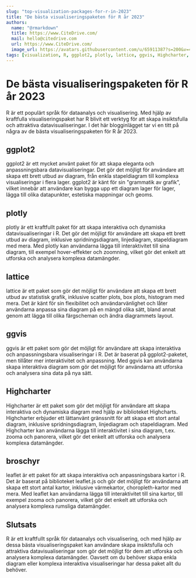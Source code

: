```yaml
---
slug: "top-visualization-packages-for-r-in-2023"
title: "De bästa visualiseringspaketen för R år 2023"
authors:
  name: "@rmarkdown"
  title: https://www.CiteDrive.com/
  mail: hello@citedrive.com
  url: https://www.CiteDrive.com/
  image_url: https://avatars.githubusercontent.com/u/65911387?s=200&v=4
tags: [visualization, R, ggplot2, plotly, lattice, ggvis, Highcharter, leaflet]
---
```


# De bästa visualiseringspaketen för R år 2023
R är ett populärt språk för dataanalys och visualisering. Med hjälp av kraftfulla visualiseringspaket har R blivit ett verktyg för att skapa insiktsfulla och attraktiva datavisualiseringar. I det här blogginlägget tar vi en titt på några av de bästa visualiseringspaketen för R år 2023.

## ggplot2
ggplot2 är ett mycket använt paket för att skapa eleganta och anpassningsbara datavisualiseringar. Det gör det möjligt för användare att skapa ett brett utbud av diagram, från enkla stapeldiagram till komplexa visualiseringar i flera lager. ggplot2 är känt för sin "grammatik av grafik", vilket innebär att användare kan bygga upp ett diagram lager för lager, lägga till olika datapunkter, estetiska mappningar och geoms.

## plotly
plotly är ett kraftfullt paket för att skapa interaktiva och dynamiska datavisualiseringar i R. Det gör det möjligt för användare att skapa ett brett utbud av diagram, inklusive spridningsdiagram, linjediagram, stapeldiagram med mera. Med plotly kan användarna lägga till interaktivitet till sina diagram, till exempel hover-effekter och zoomning, vilket gör det enkelt att utforska och analysera komplexa datamängder.

## lattice
lattice är ett paket som gör det möjligt för användare att skapa ett brett utbud av statistisk grafik, inklusive scatter plots, box plots, histogram med mera. Det är känt för sin flexibilitet och användarvänlighet och låter användarna anpassa sina diagram på en mängd olika sätt, bland annat genom att lägga till olika färgscheman och ändra diagrammets layout.

## ggvis
ggvis är ett paket som gör det möjligt för användare att skapa interaktiva och anpassningsbara visualiseringar i R. Det är baserat på ggplot2-paketet, men tillåter mer interaktivitet och anpassning. Med ggvis kan användarna skapa interaktiva diagram som gör det möjligt för användarna att utforska och analysera sina data på nya sätt.

## Highcharter
Highcharter är ett paket som gör det möjligt för användare att skapa interaktiva och dynamiska diagram med hjälp av biblioteket Highcharts. Highcharter erbjuder ett lättanvänt gränssnitt för att skapa ett stort antal diagram, inklusive spridningsdiagram, linjediagram och stapeldiagram. Med Highcharter kan användarna lägga till interaktivitet i sina diagram, t.ex. zooma och panorera, vilket gör det enkelt att utforska och analysera komplexa datamängder.

## broschyr
leaflet är ett paket för att skapa interaktiva och anpassningsbara kartor i R. Det är baserat på biblioteket leaflet.js och gör det möjligt för användarna att skapa ett stort antal kartor, inklusive värmekartor, choropleth-kartor med mera. Med leaflet kan användarna lägga till interaktivitet till sina kartor, till exempel zooma och panorera, vilket gör det enkelt att utforska och analysera komplexa rumsliga datamängder.

## Slutsats
R är ett kraftfullt språk för dataanalys och visualisering, och med hjälp av dessa bästa visualiseringspaket kan användare skapa insiktsfulla och attraktiva datavisualiseringar som gör det möjligt för dem att utforska och analysera komplexa datamängder. Oavsett om du behöver skapa enkla diagram eller komplexa interaktiva visualiseringar har dessa paket allt du behöver.